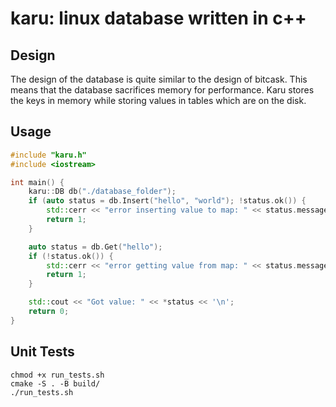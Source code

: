 # karu: linux database written in c++

## Design

The design of the database is quite similar to the design of bitcask. This means that the database sacrifices memory for performance. Karu stores the keys in memory while storing values in tables which are on the disk.

## Usage
```cpp
#include "karu.h"
#include <iostream>

int main() {
    karu::DB db("./database_folder");
    if (auto status = db.Insert("hello", "world"); !status.ok()) {
        std::cerr << "error inserting value to map: " << status.message() << '\n';
        return 1;
    }

    auto status = db.Get("hello");
    if (!status.ok()) {
        std::cerr << "error getting value from map: " << status.message() << '\n';
        return 1;
    }

    std::cout << "Got value: " << *status << '\n';
    return 0;
}
```

## Unit Tests

```
chmod +x run_tests.sh
cmake -S . -B build/
./run_tests.sh
```
